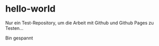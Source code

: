 # hello-world
Nur ein Test-Repository, um die Arbeit mit Github und Github Pages zu Testen...

Bin gespannt
